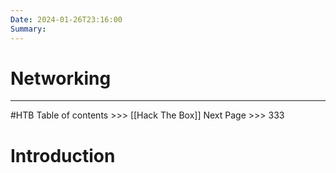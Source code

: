 ```yaml
---
Date: 2024-01-26T23:16:00
Summary:
---
```

# Networking
---
#HTB 
Table of contents >>> [[Hack The Box]]
Next Page >>> 333
# Introduction


